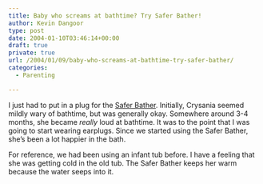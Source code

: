 ```yaml
---
title: Baby who screams at bathtime? Try Safer Bather!
author: Kevin Dangoor
type: post
date: 2004-01-10T03:46:14+00:00
draft: true
private: true
url: /2004/01/09/baby-who-screams-at-bathtime-try-safer-bather/
categories:
  - Parenting

---
```

I just had to put in a plug for the <a HREF="http://www.amazon.com/exec/obidos/ASIN/B00005JIVI/blueskyonmars-20">Safer Bather</a>. Initially, Crysania seemed mildly wary of bathtime, but was generally okay. Somewhere around 3-4 months, she became _really_ loud at bathtime. It was to the point that I was going to start wearing earplugs. Since we started using the Safer Bather, she&#8217;s been a lot happier in the bath.

For reference, we had been using an infant tub before. I have a feeling that she was getting cold in the old tub. The Safer Bather keeps her warm because the water seeps into it.